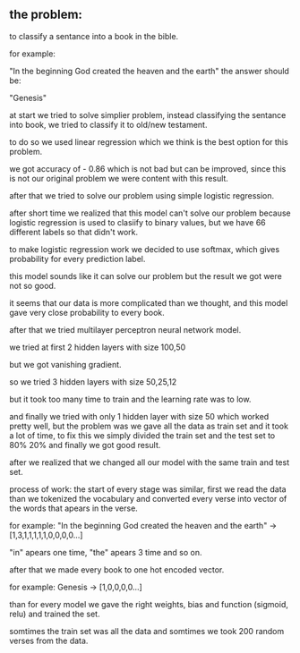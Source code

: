 ## the problem:
to classify a sentance into a book in the bible.

for example:

"In the beginning God created the heaven and the earth"
the answer should be:

"Genesis"

at start we tried to solve simplier problem, instead classifying the sentance into book, we tried to classify it to old/new testament.

to do so we used linear regression which we think is the best option for this problem.

we got accuracy of - 0.86 which is not bad but can be improved, since this is not our original problem we were content with this result.

after that we tried to solve our problem using simple logistic regression.

after short time we realized that this model can't solve our problem because logistic regression is used to clasiify to binary values, but we have 66 different labels so that didn't work.

to make logistic regression work we decided to use softmax, which gives probability for every prediction label.

this model sounds like it can solve our problem but the result we got were not so good.

it seems that our data is more complicated than we thought, and this model gave very close probability to every book.

after that we tried multilayer perceptron neural network model.

we tried at first 2 hidden layers with size 100,50

but we got vanishing gradient.

so we tried 3 hidden layers with size 50,25,12

but it took too many time to train and the learning rate was to low.

and finally we tried with only 1 hidden layer with size 50 which worked pretty well, but the problem was we gave all the data as train set and it took a lot of time, to fix this we simply divided the train set and the test set to 80% 20% and finally we got good result.

after we realized that we changed all our model with the same train and test set.

process of work:
the start of every stage was similar, first we read the data than we tokenized the vocabulary and converted every verse into vector of the words that apears in the verse.

for example: "In the beginning God created the heaven and the earth" -> [1,3,1,1,1,1,1,0,0,0,0...]

"in" apears one time, "the" apears 3 time and so on.

after that we made every book to one hot encoded vector.

for example: Genesis -> [1,0,0,0,0...]

than for every model we gave the right weights, bias and function (sigmoid, relu) and trained the set.

somtimes the train set was all the data and somtimes we took 200 random verses from the data.
